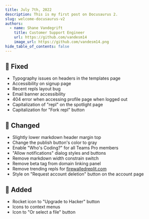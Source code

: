 ```yaml
---
title: July 7th, 2022
description: This is my first post on Docusaurus 2.
slug: welcome-docusaurus-v2
authors:
  - name: Shane Vandegrift
    title: Customer Support Engineer
    url: https://github.com/vandesm14
    image_url: https://github.com/vandesm14.png
hide_table_of_contents: false
---
```


## 🐛 Fixed

- Typography issues on headers in the templates page
- Accessibility on signup page
- Recent repls layout bug
- Email banner accessibility
- 404 error when accessing profile page when logged out
- Capitalization of "repl" on the spotlight page
- Capitalization for "Fork repl" button

## 💅 Changed

- Slightly lower markdown header margin top
- Change the publish button's color to gray
- Enable "Who's Coding?" for all Teams Pro members
- "Allow notifications" dialog styles and buttons
- Remove markdown width constrain switch
- Remove beta tag from domain linking panel
- Remove trending repls for [firewalledreplit.com](https://firewalledreplit.com)
- Style on "Request account deletion" button on the account page

## 🚀 Added

- Rocket icon to "Upgrade to Hacker" button
- Icons to context menus
- Icon to "Or select a file" button